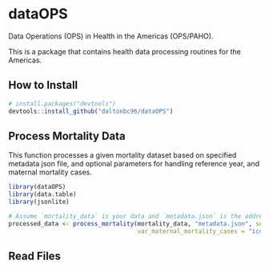 # dataOPS

Data Operations (OPS) in Health in the Americas (OPS/PAHO).

This is a package that contains health data processing routines for the Americas.

## How to Install

``` r
# install.packages("devtools")
devtools::install_github("daltonbc96/dataOPS")
```

## Process Mortality Data

This function processes a given mortality dataset based on specified metadata json file, and optional parameters for handling reference year, and maternal mortality cases.
```r
library(dataOPS)
library(data.table)
library(jsonlite)

# Assume `mortality_data` is your data and `metadata.json` is the address of the metadata file.
processed_data <- process_mortality(mortality_data, "metadata.json", set_reference_year = 2020,
                                    var_maternal_mortality_cases = "icd_code_column")
```
## Read Files
